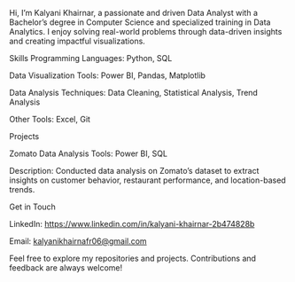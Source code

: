 Hi, I’m Kalyani Khairnar, a passionate and driven Data Analyst with a Bachelor’s degree in Computer Science and specialized training in Data Analytics. I enjoy solving real-world problems through data-driven insights and creating impactful visualizations.

Skills
Programming Languages: Python, SQL

Data Visualization Tools: Power BI, Pandas, Matplotlib

Data Analysis Techniques: Data Cleaning, Statistical Analysis, Trend Analysis

Other Tools: Excel, Git

Projects

Zomato Data Analysis
Tools: Power BI, SQL

Description: Conducted data analysis on Zomato’s dataset to extract insights on customer behavior, restaurant performance, and location-based trends.

Get in Touch

LinkedIn: https://www.linkedin.com/in/kalyani-khairnar-2b474828b

Email: kalyanikhairnafr06@gmail.com

Feel free to explore my repositories and projects. Contributions and feedback are always welcome!
